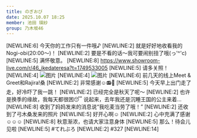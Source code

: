 ```yaml
---
title: のぎおび
date: 2025.10.07 18:25
member: 池田 瑛紗
group: 乃木坂46
---
```


[NEWLINE:6]
今天你的工作只有一件哦♪
[NEWLINE:2]
就是好好地收看我的Nogi-obi(20:00～)！
[NEWLINE:2]
要是不看的话～我可要闹别扭了哦(っ'^'c)
[NEWLINE:5]
满怀敬意。
[NEWLINE:8]
https://www.showroom-live.com/r/46_ikedateresa?t=1749533005
[NEWLINE:5]
请多关照！
[NEWLINE:4]
![图片](https://www.nogizaka46.com/files/46/diary/n46/MEMBER/moblog/202510/mobsZ37QA.png)
[NEWLINE:4]
![图片](https://www.nogizaka46.com/files/46/diary/n46/MEMBER/moblog/202510/mobLdq54p.png)
[NEWLINE:6]
前几天的线上Meet & Greet和Rajira!桑
[NEWLINE:2]
非常感谢☺️📻‎🤍
[NEWLINE:5]
今天早上出门走了走，好冷吓了我一跳！
[NEWLINE:2]
已经完全是秋天了呢～
[NEWLINE:2]
也许是换季的缘故，我每天都很困😴 说起来，去年我还是沉睡王国的公主来着…
[NEWLINE:8]
收到了妈妈发来的消息说“我吃麦当劳了哦！”
[NEWLINE:2]
还收到了弓木桑发来的照片
[NEWLINE:5]
好开心啊☺️
[NEWLINE:2]
心中充满了感谢☺️☺️☺️
[NEWLINE:8]
秋意渐浓，也请大家注意身体
[NEWLINE:5]
那么！待会儿见啦
[NEWLINE:5]
#てれぶろ
[NEWLINE:2]
#327
[NEWLINE:14]